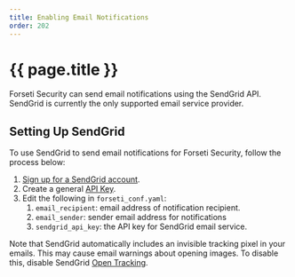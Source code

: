 ```yaml
---
title: Enabling Email Notifications
order: 202
---
```

#  {{ page.title }}

Forseti Security can send email notifications using the SendGrid API. SendGrid
is currently the only supported email service provider.

## Setting Up SendGrid

To use SendGrid to send email notifications for Forseti Security, follow the
process below:

1.  [Sign up for a SendGrid account](https://sendgrid.com/).
1.  Create a general
    [API Key](https://sendgrid.com/docs/User_Guide/Settings/api_keys.html).
1.  Edit the following in `forseti_conf.yaml`:
    1. `email_recipient`: email address of notification recipient.
    1. `email_sender`: sender email address for notifications
    1. `sendgrid_api_key`: the API key for SendGrid email service.

Note that SendGrid automatically includes an invisible tracking pixel in your
emails. This may cause email warnings about opening images. To disable this,
disable SendGrid
[Open Tracking](https://sendgrid.com/docs/User_Guide/Settings/tracking.html#-Open-Tracking).

